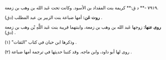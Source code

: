 ٧٩١٩ -** د ق:** كريمة بنت المقداد بن الأسود. وكانت تحت عَبد الله بن وهب بن زمعة.

**روت عَن:** أمها ضباعة بنت الزبير بن عبد المطلب (دق) .

**روى عنها:** زوجها عَبد الله بن وهب بن زمعة، وابنتهما قريبة بنت عَبد اللَّهِ بْن وهب بن زمعة (دق) .

وذكرها ابن حبان في كتاب "الثقات" (١) .

روى لها أبو داود، وابن ماجه. وقد كتبنا حديثها في ترجمة أمها ضباعة (٢) .